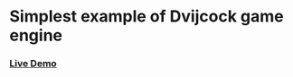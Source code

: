 # Simplest example of Dvijcock game engine
### [Live Demo](https://raidan00.github.io/hello-dvijcock/dist/index.html)
